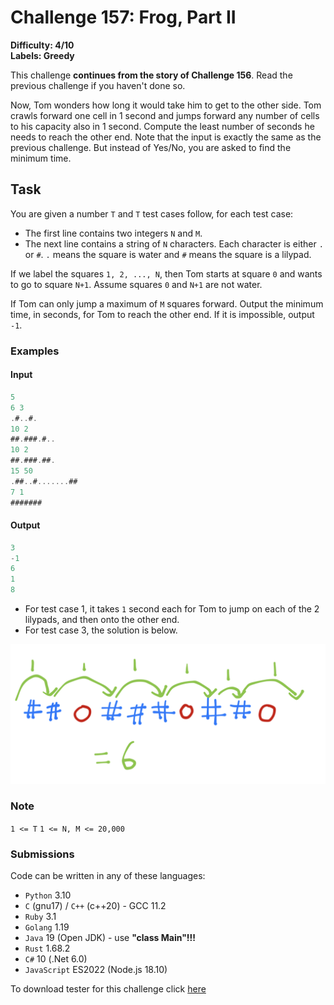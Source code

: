# Challenge 157: Frog, Part II

**Difficulty: 4/10  
Labels: Greedy**

This challenge **continues from the story of Challenge 156**. Read the previous challenge if you haven't done so.

Now, Tom wonders how long it would take him to get to the other side. Tom crawls forward one cell in 1 second and jumps forward any number of cells to his capacity also in 1 second. Compute the least number of seconds he needs to reach the other end.
Note that the input is exactly the same as the previous challenge. But instead of Yes/No, you are asked to find the minimum time.

## Task

You are given a number `T` and `T` test cases follow, for each test case:

- The first line contains two integers `N` and `M`.
- The next line contains a string of `N` characters. Each character is either `.` or `#`. `.` means the square is water and `#` means the square is a lilypad.

If we label the squares `1, 2, ..., N`, then Tom starts at square `0` and wants to go to square `N+1`. Assume squares `0` and `N+1` are not water.

If Tom can only jump a maximum of `M` squares forward. Output the minimum time, in seconds, for Tom to reach the other end. If it is impossible, output `-1`.

### Examples

#### Input

```rust
‌5
6 3
.#..#.
10 2
##.###.#..
10 2
##.###.##.
15 50
.##..#.......##
7 1
#######
```

#### Output

```rust
‌3
-1
6
1
8
```

- For test case 1, it takes `1` second each for Tom to jump on each of the 2 lilypads, and then onto the other end.
- For test case 3, the solution is below.

![Test case 3](c157-tc3.png)

### Note

`1 <= T`
`1 <= N, M <= 20,000`

### Submissions

Code can be written in any of these languages:

- `Python` 3.10
- `C` (gnu17) / `C++` (c++20) - GCC 11.2
- `Ruby` 3.1
- `Golang` 1.19
- `Java` 19 (Open JDK) - use **"class Main"!!!**
- `Rust` 1.68.2
- `C#` 10 (.Net 6.0)
- `JavaScript` ES2022 (Node.js 18.10)

To download tester for this challenge click [here](https://downgit.github.io/#/home?url=https://github.com/Pomroka/PreviousChallenges/tree/main/Challenge_157)
